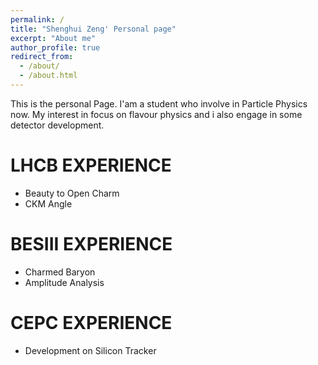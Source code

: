 ```yaml
---
permalink: /
title: "Shenghui Zeng' Personal page"
excerpt: "About me"
author_profile: true
redirect_from: 
  - /about/
  - /about.html
---
```


This is the personal Page. I'am a student who involve in Particle Physics now. My interest in focus on flavour physics and i also engage in some detector development.

# LHCB EXPERIENCE

- Beauty to Open Charm
- CKM Angle

BESIII EXPERIENCE
======
- Charmed Baryon
- Amplitude Analysis

CEPC EXPERIENCE
======
- Development on Silicon Tracker

